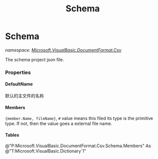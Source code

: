 ﻿---
title: Schema
---

# Schema
_namespace: [Microsoft.VisualBasic.DocumentFormat.Csv](N-Microsoft.VisualBasic.DocumentFormat.Csv.html)_

The schema project json file.




### Properties

#### DefaultName
默认的主文件的名称
#### Members
``{member.Name, fileName}``, ``#`` value means this filed its type is the primitive type. 
 If not, then the value goes a external file name.
#### Tables
@"P:Microsoft.VisualBasic.DocumentFormat.Csv.Schema.Members" As @"T:Microsoft.VisualBasic.Dictionary`1"
